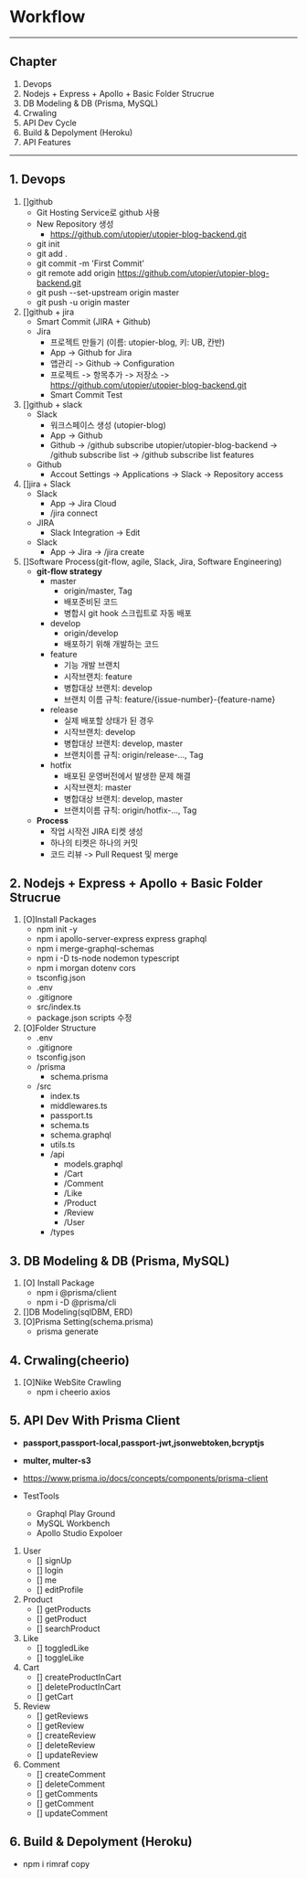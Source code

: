# Workflow

---

## Chapter

1. Devops
2. Nodejs + Express + Apollo + Basic Folder Strucrue
3. DB Modeling & DB (Prisma, MySQL)
4. Crwaling
5. API Dev Cycle
6. Build & Depolyment (Heroku)
7. API Features

---

## 1. Devops

1. []github
   - Git Hosting Service로 github 사용
   - New Repository 생성
     - https://github.com/utopier/utopier-blog-backend.git
   - git init
   - git add .
   - git commit -m 'First Commit'
   - git remote add origin https://github.com/utopier/utopier-blog-backend.git
   - git push --set-upstream origin master
   - git push -u origin master
2. []github + jira
   - Smart Commit (JIRA + Github)
   - Jira
     - 프로젝트 만들기 (이름: utopier-blog, 키: UB, 칸반)
     - App -> Github for Jira
     - 앱관리 -> Github -> Configuration
     - 프로젝트 -> 항목추가 -> 저장소 -> https://github.com/utopier/utopier-blog-backend.git
     - Smart Commit Test
3. []github + slack
   - Slack
     - 워크스페이스 생성 (utopier-blog)
     - App -> Github
     - Github -> /github subscribe utopier/utopier-blog-backend -> /github subscribe list -> /github subscribe list features
   - Github
     - Accout Settings -> Applications -> Slack -> Repository access
4. []jira + Slack
   - Slack
     - App -> Jira Cloud
     - /jira connect
   - JIRA
     - Slack Integration -> Edit
   - Slack
     - App -> Jira -> /jira create
5. []Software Process(git-flow, agile, Slack, Jira, Software Engineering)
   - **git-flow strategy**
     - master
       - origin/master, Tag
       - 배포준비된 코드
       - 병합시 git hook 스크립트로 자동 배포
     - develop
       - origin/develop
       - 배포하기 위해 개발하는 코드
     - feature
       - 기능 개발 브랜치
       - 시작브랜치: feature
       - 병합대상 브랜치: develop
       - 브랜치 이름 규칙: feature/{issue-number}-{feature-name}
     - release
       - 실제 배포할 상태가 된 경우
       - 시작브랜치: develop
       - 병합대상 브랜치: develop, master
       - 브랜치이름 규칙: origin/release-..., Tag
     - hotfix
       - 배포된 운영버전에서 발생한 문제 해결
       - 시작브랜치: master
       - 병합대상 브랜치: develop, master
       - 브랜치이름 규칙: origin/hotfix-..., Tag
   - **Process**
     - 작업 시작전 JIRA 티켓 생성
     - 하나의 티켓은 하나의 커밋
     - 코드 리뷰 -> Pull Request 및 merge

## 2. Nodejs + Express + Apollo + Basic Folder Strucrue

1. [O]Install Packages
   - npm init -y
   - npm i apollo-server-express express graphql
   - npm i merge-graphql-schemas
   - npm i -D ts-node nodemon typescript
   - npm i morgan dotenv cors
   - tsconfig.json
   - .env
   - .gitignore
   - src/index.ts
   - package.json scripts 수정
2. [O]Folder Structure
   - .env
   - .gitignore
   - tsconfig.json
   - /prisma
     - schema.prisma
   - /src
     - index.ts
     - middlewares.ts
     - passport.ts
     - schema.ts
     - schema.graphql
     - utils.ts
     - /api
       - models.graphql
       - /Cart
       - /Comment
       - /Like
       - /Product
       - /Review
       - /User
     - /types

## 3. DB Modeling & DB (Prisma, MySQL)

1. [O] Install Package
   - npm i @prisma/client
   - npm i -D @prisma/cli
2. []DB Modeling(sqlDBM, ERD)
3. [O]Prisma Setting(schema.prisma)
    - prisma generate

## 4. Crwaling(cheerio)

1. [O]Nike WebSite Crawling
    - npm i cheerio axios

## 5. API Dev With Prisma Client

- **passport,passport-local,passport-jwt,jsonwebtoken,bcryptjs**
- **multer, multer-s3**
- https://www.prisma.io/docs/concepts/components/prisma-client

- TestTools
    - Graphql Play Ground
    - MySQL Workbench
    - Apollo Studio Expoloer

1. User
    - [] signUp
    - [] login
    - [] me
    - [] editProfile
2. Product
    - [] getProducts
    - [] getProduct
    - [] searchProduct
3. Like
    - [] toggledLike
    - [] toggleLike
4. Cart
    - [] createProductInCart
    - [] deleteProductInCart
    - [] getCart
5. Review
    - [] getReviews
    - [] getReview
    - [] createReview
    - [] deleteReview
    - [] updateReview
6. Comment
    - [] createComment
    - [] deleteComment
    - [] getComments
    - [] getComment
    - [] updateComment


## 6. Build & Depolyment (Heroku)

- npm i rimraf copy
